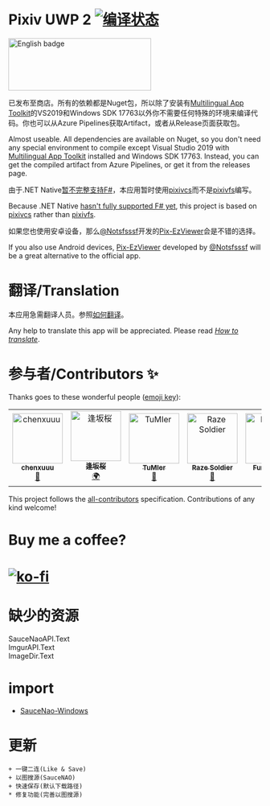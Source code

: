 # Pixiv UWP 2 [![编译状态](https://dev.azure.com/tobiichiamane/pixivfs-uwp/_apis/build/status/tobiichiamane.pixivfs-uwp?branchName=master)](https://dev.azure.com/tobiichiamane/pixivfs-uwp/_build?definitionId=1)

[<img src='https://assets.windowsphone.com/85864462-9c82-451e-9355-a3d5f874397a/English_get-it-from-MS_InvariantCulture_Default.png' alt='English badge' width=284 height=104/>](https://www.microsoft.com/store/apps/9PM8K64J71PL?cid=storebadge&ocid=badge)

已发布至商店。所有的依赖都是Nuget包，所以除了安装有[Multilingual App Toolkit](http://aka.ms/matinstall)的VS2019和Windows SDK 17763以外你不需要任何特殊的环境来编译代码。你也可以从Azure Pipelines获取Artifact，或者从Release页面获取包。

Almost useable. All dependencies are available on Nuget, so you don't need any special environment to compile except Visual Studio 2019 with [Multilingual App Toolkit](http://aka.ms/matinstall) installed and Windows SDK 17763. Instead, you can get the compiled artifact from Azure Pipelines, or get it from the releases page.

由于.NET Native[暂不完整支持F#](https://github.com/dotnet/corert/issues/6055)，本应用暂时使用[pixivcs](https://github.com/tobiichiamane/pixivcs)而不是[pixivfs](https://github.com/tobiichiamane/pixivfs)编写。

Because .NET Native [hasn't fully supported F# yet](https://github.com/dotnet/corert/issues/6055), this project is based on [pixivcs](https://github.com/tobiichiamane/pixivcs) rather than [pixivfs](https://github.com/tobiichiamane/pixivfs). 

如果您也使用安卓设备，那么[@Notsfsssf](https://github.com/Notsfsssf)开发的[Pix-EzViewer](https://github.com/Notsfsssf/Pix-EzViewer)会是不错的选择。

If you also use Android devices, [Pix-EzViewer](https://github.com/Notsfsssf/Pix-EzViewer) developed by [@Notsfsssf](https://github.com/Notsfsssf) will be a great alternative to the official app.

# 翻译/Translation

本应用急需翻译人员。参照[如何翻译](https://github.com/tobiichiamane/pixivfs-uwp/blob/master/Translate.md)。

Any help to translate this app will be appreciated. Please read [*How to translate*](https://github.com/tobiichiamane/pixivfs-uwp/blob/master/Translate.md).

# 参与者/Contributors ✨

Thanks goes to these wonderful people ([emoji key](https://allcontributors.org/docs/en/emoji-key)):

<!-- ALL-CONTRIBUTORS-LIST:START - Do not remove or modify this section -->
<!-- prettier-ignore -->
<table>
  <tr>
    <td align="center"><a href="https://www.chenxublog.com/"><img src="https://avatars3.githubusercontent.com/u/10357394?v=4" width="100px;" alt="chenxuuu"/><br /><sub><b>chenxuuu</b></sub></a><br /><a href="https://github.com/tobiichiamane/pixivfs-uwp/commits?author=chenxuuu" title="Documentation">📖</a></td>
    <td align="center"><a href="https://qaq.jp"><img src="https://avatars1.githubusercontent.com/u/24848528?v=4" width="100px;" alt="逢坂桜"/><br /><sub><b>逢坂桜</b></sub></a><br /><a href="#translation-SakuraSa233" title="Translation">🌍</a></td>
    <td align="center"><a href="https://github.com/TuMIer"><img src="https://avatars2.githubusercontent.com/u/45781074?v=4" width="100px;" alt="TuMIer"/><br /><sub><b>TuMIer</b></sub></a><br /><a href="https://github.com/tobiichiamane/pixivfs-uwp/issues?q=author%3ATuMIer" title="Bug reports">🐛</a></td>
    <td align="center"><a href="http://razesoldier.cn"><img src="https://avatars0.githubusercontent.com/u/29511518?v=4" width="100px;" alt="Raze Soldier"/><br /><sub><b>Raze Soldier</b></sub></a><br /><a href="https://github.com/tobiichiamane/pixivfs-uwp/issues?q=author%3ARazeSoldier" title="Bug reports">🐛</a></td>
    <td align="center"><a href="https://github.com/Funny-ppt"><img src="https://avatars3.githubusercontent.com/u/48616775?v=4" width="100px;" alt="Funny-ppt"/><br /><sub><b>Funny-ppt</b></sub></a><br /><a href="https://github.com/tobiichiamane/pixivfs-uwp/issues?q=author%3AFunny-ppt" title="Bug reports">🐛</a></td>
    <td align="center"><a href="https://github.com/dsyo2008"><img src="https://avatars2.githubusercontent.com/u/3739056?v=4" width="100px;" alt="dsyo2008"/><br /><sub><b>dsyo2008</b></sub></a><br /><a href="#ideas-dsyo2008" title="Ideas, Planning, & Feedback">🤔</a></td>
    <td align="center"><a href="https://github.com/ZeroSimple"><img src="https://avatars2.githubusercontent.com/u/22572927?v=4" width="100px;" alt="Henry He"/><br /><sub><b>Henry He</b></sub></a><br /><a href="https://github.com/tobiichiamane/pixivfs-uwp/issues?q=author%3AZeroSimple" title="Bug reports">🐛</a></td>
  </tr>
</table>

<!-- ALL-CONTRIBUTORS-LIST:END -->

This project follows the [all-contributors](https://github.com/all-contributors/all-contributors) specification. Contributions of any kind welcome!

# Buy me a coffee? 

[![ko-fi](https://www.ko-fi.com/img/githubbutton_sm.svg)](https://ko-fi.com/P5P8WD5C)
======================  
# 缺少的资源  
SauceNaoAPI.Text  
ImgurAPI.Text   
ImageDir.Text  
# import  
* [SauceNao-Windows](https://github.com/RoxasShadow/SauceNao-Windows)  
# 更新
```
+ 一键二连(Like & Save)
+ 以图搜源(SauceNAO)
+ 快速保存(默认下载路径)
* 修复功能(完善以图搜源)
```